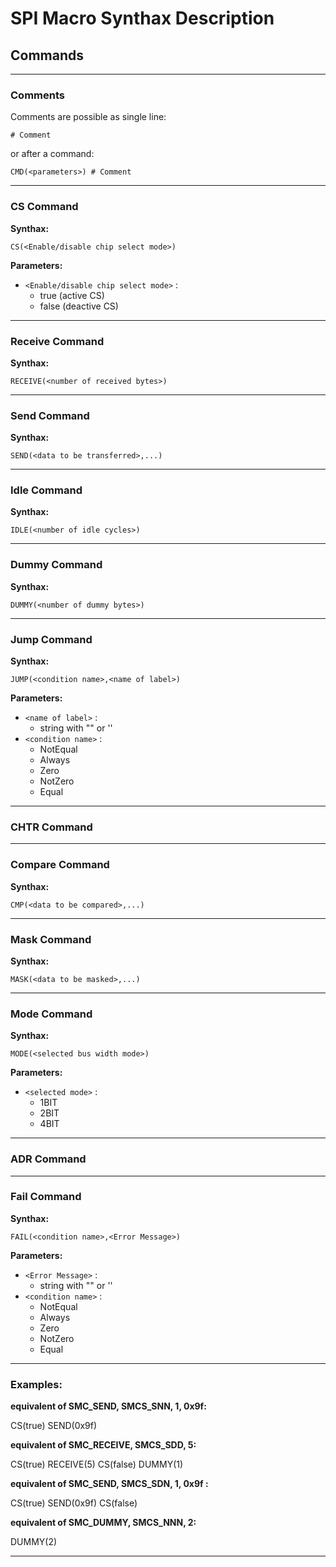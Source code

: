 # **SPI Macro Synthax Description**

## **Commands**

---

### **Comments**

Comments are possible as single line:
```
# Comment
```
or after a command:
```
CMD(<parameters>) # Comment
```

---

### **CS Command**

**Synthax:**
```
CS(<Enable/disable chip select mode>) 
```
**Parameters:**
- `<Enable/disable chip select mode>` :
  - true (active CS)
  - false (deactive CS)

---

### **Receive Command**

**Synthax:**
```
RECEIVE(<number of received bytes>)
```

---

### **Send Command**

**Synthax:**
```
SEND(<data to be transferred>,...)
```

---

### **Idle Command**

**Synthax:**
```
IDLE(<number of idle cycles>)
```

---

### **Dummy Command**

**Synthax:**
```
DUMMY(<number of dummy bytes>)
```

---

### **Jump Command**

**Synthax:**
```
JUMP(<condition name>,<name of label>)
```

**Parameters:**
- `<name of label>` :
  - string with "" or ''
- `<condition name>` :
  - NotEqual
  - Always
  - Zero
  - NotZero
  - Equal

---

### **CHTR Command**

---

### **Compare Command**

**Synthax:**
```
CMP(<data to be compared>,...)
```

---

### **Mask Command**

**Synthax:**
```
MASK(<data to be masked>,...)
```

---

### **Mode Command**

**Synthax:**
```
MODE(<selected bus width mode>)
```
**Parameters:**
- `<selected mode>` :
  - 1BIT
  - 2BIT
  - 4BIT

---

### **ADR Command**

---

### **Fail Command**

**Synthax:**
```
FAIL(<condition name>,<Error Message>)
```
**Parameters:**
- `<Error Message>` :
  - string with "" or ''
- `<condition name>` :
  - NotEqual
  - Always
  - Zero
  - NotZero
  - Equal


---

### **Examples:**

**equivalent of SMC_SEND, SMCS_SNN, 1, 0x9f:**

CS(true)
SEND(0x9f)

**equivalent of SMC_RECEIVE, SMCS_SDD, 5:**

CS(true)
RECEIVE(5)
CS(false)
DUMMY(1)

**equivalent of SMC_SEND, SMCS_SDN, 1, 0x9f :**

CS(true)
SEND(0x9f)
CS(false)

**equivalent of SMC_DUMMY, SMCS_NNN, 2:**

DUMMY(2)

---